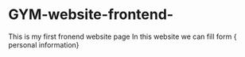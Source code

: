 # GYM-website-frontend-
This is my first fronend website page 
In this website  we  can fill form { personal information} 
